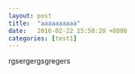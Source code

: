 ```yaml
---
layout: post
title:  "aaaaaaaaaa"
date:   2016-02-22 15:50:20 +0800
categories: [test1]
---
```

rgsergergsgregers